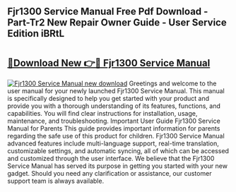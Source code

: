 ## Fjr1300 Service Manual Free Pdf Download - Part-Tr2 New Repair Owner Guide - User Service Edition iBRtL

# <h2><a href="http://cf28709.oget.top/?id=Fjr1300+Service+Manual">🔗Download New 👉🔴 Fjr1300 Service Manual</a></h2>

[![Fjr1300 Service Manual new download](https://i.imgur.com/5g1atiW.png)](http://cf28709.oget.top/?id=Fjr1300+Service+Manual)
Greetings and welcome to the user manual for your newly launched Fjr1300 Service Manual. This manual is specifically designed to help you get started with your product and provide you with a thorough understanding of its features, functions, and capabilities. You will find clear instructions for installation, usage, maintenance, and troubleshooting. Important User Guide Fjr1300 Service Manual for Parents This guide provides important information for parents regarding the safe use of this product for children. Fjr1300 Service Manual advanced features include multi-language support, real-time translation, customizable settings, and automatic syncing, all of which can be accessed and customized through the user interface. We believe that the Fjr1300 Service Manual has served its purpose in getting you started with your new gadget. Should you need any clarification or assistance, our customer support team is always available.
